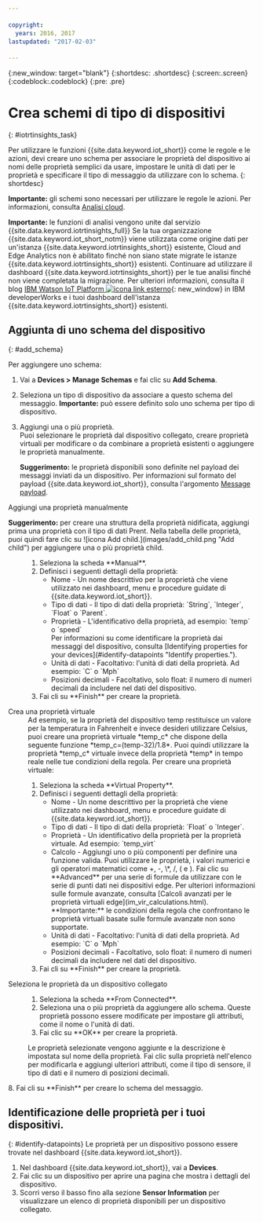 ```yaml
---

copyright:
  years: 2016, 2017
lastupdated: "2017-02-03"

---
```


{:new_window: target="blank"}
{:shortdesc: .shortdesc}
{:screen:.screen}
{:codeblock:.codeblock}
{:pre: .pre}

# Crea schemi di tipo di dispositivi
{: #iotrtinsights_task}

Per utilizzare le funzioni {{site.data.keyword.iot_short}} come le regole e le azioni, devi creare uno schema per associare le proprietà del dispositivo ai nomi delle proprietà semplici da usare, impostare le unità di dati per le proprietà e specificare il tipo di messaggio da utilizzare con lo schema.
{: shortdesc}

**Importante:** gli schemi sono necessari per utilizzare le regole le azioni. Per informazioni, consulta [Analisi cloud](cloud_analytics.html#rules).

**Importante:** le funzioni di analisi vengono unite dal servizio {{site.data.keyword.iotrtinsights_full}} Se la tua organizzazione {{site.data.keyword.iot_short_notm}} viene utilizzata come origine dati per un'istanza {{site.data.keyword.iotrtinsights_short}} esistente, Cloud and Edge Analytics non è abilitato finché non siano state migrate le istanze {{site.data.keyword.iotrtinsights_short}} esistenti. Continuare ad utilizzare il dashboard {{site.data.keyword.iotrtinsights_short}} per le tue analisi finché non viene completata la migrazione. Per ulteriori informazioni, consulta il blog [IBM Watson IoT Platform ![icona link esterno](../../icons/launch-glyph.svg)](https://developer.ibm.com/iotplatform/2016/04/28/iot-real-time-insights-and-watson-iot-platform-a-match-made-in-heaven/){: new_window} in IBM developerWorks e i tuoi dashboard dell'istanza {{site.data.keyword.iotrtinsights_short}} esistenti.  

## Aggiunta di uno schema del dispositivo
{: #add_schema}

Per aggiungere uno schema:  
1. Vai a **Devices > Manage Schemas** e fai clic su **Add Schema**.  
2. Seleziona un tipo di dispositivo da associare a questo schema del messaggio. **Importante:** può essere definito solo uno schema per tipo di dispositivo.

3. Aggiungi una o più proprietà.  
    Puoi selezionare le proprietà dal dispositivo collegato, creare proprietà virtuali per modificare o da combinare a proprietà esistenti o aggiungere le proprietà manualmente.  

    **Suggerimento:** le proprietà disponibili sono definite nel payload dei messaggi inviati da un dispositivo. Per informazioni sul formato del payload {{site.data.keyword.iot_short}}, consulta l'argomento [Message payload](reference/mqtt/index.html#message-payloadl "Message payload.").   
  <dl>
  <dt>Aggiungi una proprietà manualmente</dt>
  <p><b>Suggerimento:</b> per creare una struttura della proprietà nidificata, aggiungi prima una proprietà con il tipo di dati Prent. Nella tabella delle proprietà, puoi quindi fare clic su ![icona Add child.](images/add_child.png "Add child") per aggiungere una o più proprietà child.</p>
  <dd>
  <ol>
    <li>Seleziona la scheda **Manual**.</li>
    <li>Definisci i seguenti dettagli della proprietà:
    <ul>  
      <li>Nome - Un nome descrittivo per la proprietà che viene utilizzato nei dashboard, menu e procedure guidate di {{site.data.keyword.iot_short}}.</li>
      <li>Tipo di dati - Il tipo di dati della proprietà:  
   `String`, `Integer`, `Float` o `Parent`.</li>
   <!--<li>Event - A specific event to collect data for. Leave blank to collect for all events.</li>-->
   <li>Proprietà - L'identificativo della proprietà, ad esempio:  
 `temp` o `speed`  </br> Per informazioni su come identificare la proprietà dai messaggi del dispositivo, consulta [Identifying properties for your devices](#identify-datapoints "Identify properties.").</li>
  <li>Unità di dati - Facoltativo: l'unità di dati della proprietà. Ad esempio:  
     `C` o `Mph`  </li>
     <li> Posizioni decimali - Facoltativo, solo float: il numero di numeri decimali da includere nel dati del dispositivo.</li>
    </ul>
    </li>
    <li>Fai cli su **Finish** per creare la proprietà.</li>
  </ol>
  </dd>
  <dt>Crea una proprietà virtuale</dt>
  <dd> Ad esempio, se la proprietà del dispositivo temp restituisce un valore per la temperatura in Fahrenheit e invece desideri utilizzare Celsius, puoi creare una proprietà virtuale *temp_c* che dispone della seguente funzione *temp_c=(temp-32)/1.8*. Puoi quindi utilizzare la proprietà *temp_c* virtuale invece della proprietà *temp* in tempo reale nelle tue condizioni della regola.  
  Per creare una proprietà virtuale:
  <ol>
    <li>Seleziona la scheda **Virtual Property**.</li>  
    <li>Definisci i seguenti dettagli della proprietà:
    <ul>
    <li>Nome - Un nome descrittivo per la proprietà che viene utilizzato nei dashboard, menu e procedure guidate di {{site.data.keyword.iot_short}}.</li>
    <li>Tipo di dati - Il tipo di dati della proprietà:  
 `Float` o `Integer`.</li>
 <li>Proprietà - Un identificativo della proprietà per la proprietà virtuale. Ad esempio:  
`temp_virt`</li>
    <li>Calcolo - Aggiungi uno o più componenti per definire una funzione valida. Puoi utilizzare le proprietà, i valori numerici e gli operatori matematici come +, -, \*, /, ( e ).  
    Fai clic su **Advanced** per una serie di formule da utilizzare con le serie di punti dati nei dispositivi edge. Per ulteriori informazioni sulle formule avanzate, consulta [Calcoli avanzati per le proprietà virtuali edge](im_vir_calculations.html).  
    **Importante:** le condizioni della regola che confrontano le proprietà virtuali basate sulle formule avanzate non sono supportate.</li>
    <li>Unità di dati - Facoltativo: l'unità di dati della proprietà. Ad esempio: `C` o `Mph`</li>
    <li> Posizioni decimali - Facoltativo, solo float: il numero di numeri decimali da includere nel dati del dispositivo.</li>
   </ul>
   </li>
   <li>Fai cli su **Finish** per creare la proprietà.</li>
  </ol>
  </dd>
  <dt>Seleziona le proprietà da un dispositivo collegato</dt>
  <dd>
  <ol>
    <li>Seleziona la scheda **From Connected**.</li>  
    <li>Seleziona una o più proprietà da aggiungere allo schema. Queste proprietà possono essere modificate per impostare gli attributi, come il nome o l'unità di dati.  
<!--**Important:** Each property must be unique for a schema. If you select multiple occurrences of the same property for different events, only one of the selected properties is added to the schema.</li>-->
  <li>Fai clic su **OK** per creare la proprietà.</li>
  </ol>
  </dd>
    <dd>Le proprietà selezionate vengono aggiunte e la descrizione è impostata sul nome della proprietà. Fai clic sulla proprietà nell'elenco per modificarla e aggiungi ulteriori attributi, come il tipo di sensore, il tipo di dati e il numero di posizioni decimali.</dd>
  </dl>
8. Fai cli su **Finish** per creare lo schema del messaggio.

## Identificazione delle proprietà per i tuoi dispositivi.
{: #identify-datapoints}
   Le proprietà per un dispositivo possono essere trovate nel dashboard {{site.data.keyword.iot_short}}.

1. Nel dashboard {{site.data.keyword.iot_short}}, vai a **Devices**.
2. Fai clic su un dispositivo per aprire una pagina che mostra i dettagli del dispositivo.
3. Scorri verso il basso fino alla sezione **Sensor Information** per visualizzare un elenco di proprietà disponibili per un dispositivo collegato.

